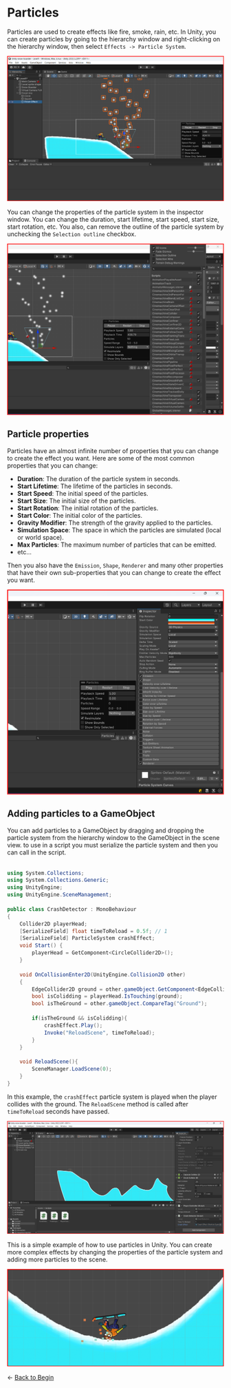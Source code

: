 # Particles

Particles are used to create effects like fire, smoke, rain, etc. In Unity, you can create particles by going to the hierarchy window and right-clicking on the hierarchy window, then select `Effects -> Particle System`.

![Particle System](./assets/particles.png)

You can change the properties of the particle system in the inspector window. You can change the duration, start lifetime, start speed, start size, start rotation, etc.
You also, can remove the outline of the particle system by unchecking the `Selection outline` checkbox.

![Particle System outline](./assets/particles_remove_outline.png)

## Particle properties

Particles have an almost infinite number of properties that you can change to create the effect you want. Here are some of the most common properties that you can change:


- **Duration**: The duration of the particle system in seconds.
- **Start Lifetime**: The lifetime of the particles in seconds.
- **Start Speed**: The initial speed of the particles.
- **Start Size**: The initial size of the particles.
- **Start Rotation**: The initial rotation of the particles.
- **Start Color**: The initial color of the particles.
- **Gravity Modifier**: The strength of the gravity applied to the particles.
- **Simulation Space**: The space in which the particles are simulated (local or world space).
- **Max Particles**: The maximum number of particles that can be emitted.
- etc...


Then you also have the `Emission`, `Shape`, `Renderer` and many other properties that have their own sub-properties that you can change to create the effect you want.

![Particle System properties](./assets/particles_properties.png)


## Adding particles to a GameObject

You can add particles to a GameObject by dragging and dropping the particle system from the hierarchy window to the GameObject in the scene view.
to use in a script you must serialize the particle system and then you can call in the script.

```csharp

using System.Collections;
using System.Collections.Generic;
using UnityEngine;
using UnityEngine.SceneManagement;

public class CrashDetector : MonoBehaviour
{   
    Collider2D playerHead;
    [SerializeField] float timeToReload = 0.5f; // 1
    [SerializeField] ParticleSystem crashEffect;
    void Start() {
        playerHead = GetComponent<CircleCollider2D>();
    }

    void OnCollisionEnter2D(UnityEngine.Collision2D other)
    {
        EdgeCollider2D ground = other.gameObject.GetComponent<EdgeCollider2D>();
        bool isColidding = playerHead.IsTouching(ground); 
        bool isTheGround = other.gameObject.CompareTag("Ground");

        if(isTheGround && isColidding){
            crashEffect.Play();
            Invoke("ReloadScene", timeToReload);
        }
    }

    void ReloadScene(){
        SceneManager.LoadScene(0);
    }
}
```

In this example, the `crashEffect` particle system is played when the player collides with the ground. The `ReloadScene` method is called after `timeToReload` seconds have passed.

![Adding particles to a GameObject](./assets/particles_to_gameobject.png)

This is a simple example of how to use particles in Unity. You can create more complex effects by changing the properties of the particle system and adding more particles to the scene.

![crash particles](./assets/crash_particles.png)

&larr; [Back to Begin](./readme.md)
